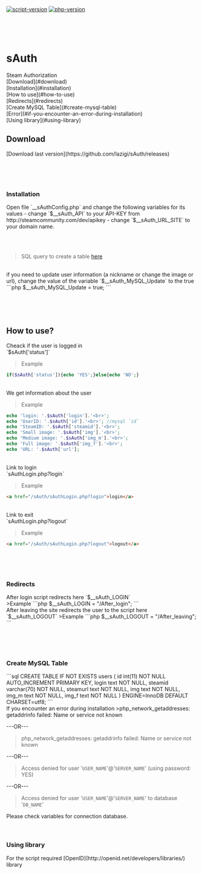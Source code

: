 [![script-version](https://img.shields.io/badge/Version-1.2-blue.svg)](https://github.com/lazigi/sAuth/) [![php-version](https://img.shields.io/badge/PHP-=>5.5-lightgrey.svg)](https://github.com/lazigi/sAuth/) 

<br><br><br>
<h1>sAuth</h1>
Steam Authorization<br>
[Download](#download)<br>
[Installation](#installation)<br>
[How to use](#how-to-use)<br>
[Redirects](#redirects)<br>
[Create MySQL Table](#create-mysql-table)<br>
[Error](#if-you-encounter-an-error-during-installation)<br>
[Using library](#using-library)

<h2>Download</h2>
[Download last version](https://github.com/lazigi/sAuth/releases)

<br><br><br>
<h3>Installation</h3>
Open file `__sAuthConfig.php` and change the following variables for its values
- change `$__sAuth_API` to your API-KEY from http://steamcommunity.com/dev/apikey
- change `$__sAuth_URL_SITE` to your domain name.

<br><br>

>SQL query to create a table [here](#create-mysql-table)

<br>
if you need to update user information (a nickname or change the image or url), change the value of the variable `$__sAuth_MySQL_Update` to the true
```php
$__sAuth_MySQL_Update =       true;
```

<br><br><br>
<h2>How to use?</h2>
Cheack if the user is logged in<br>
`$sAuth['status']`<br>

>Example
```php
if($sAuth['status']){echo 'YES';}else{echo 'NO';}
```

<br>
We get information about the user<br>

>Example
```php
echo 'login: '.$sAuth['login'].'<br>';
echo 'UserID: '.$sAuth['id'].'<br>'; //mysql `id`
echo 'SteamID: '.$sAuth['steamid'].'<br>';
echo 'Small image: '.$sAuth['img'].'<br>';
echo 'Medium image: '.$sAuth['img_m'].'<br>';
echo 'Full image: '.$sAuth['img_f'].'<br>';
echo 'URL: '.$sAuth['url'];
```

<br>
Link to login<br>
`sAuthLogin.php?login`<br>

>Example
```html
<a href="/sAuth/sAuthLogin.php?login">login</a>
```

<br>
Link to exit<br>
`sAuthLogin.php?logout`<br>

>Example
```html
<a href="/sAuth/sAuthLogin.php?logout">logout</a>
```

<br><br><br>
<h3>Redirects</h3>
After login script redirects here `$__sAuth_LOGIN`<br>
>Example
```php
$__sAuth_LOGIN =  "/After_login";
```

</br>
After leaving the site redirects the user to the script here `$__sAuth_LOGOUT`
>Example
```php
$__sAuth_LOGOUT =  "/After_leaving";
```

<br><br><br>
<h3>Create MySQL Table</h3>
```sql
CREATE TABLE IF NOT EXISTS users ( 
  id int(11) NOT NULL AUTO_INCREMENT PRIMARY KEY,
  login text NOT NULL,
  steamid varchar(70) NOT NULL,
  steamurl text NOT NULL,
  img text NOT NULL,
  img_m text NOT NULL,
  img_f text NOT NULL
) ENGINE=InnoDB DEFAULT CHARSET=utf8;
```
<br />

</h4>If you encounter an error during installation</h4>
>php_network_getaddresses: getaddrinfo failed: Name or service not known

---OR---
<br>
>php_network_getaddresses: getaddrinfo failed: Name or service not known

---OR---
<br>
>Access denied for user '`USER_NAME`'@'`SERVER_NAME`' (using password: YES)

---OR---
<br>
>Access denied for user '`USER_NAME`'@'`SERVER_NAME`' to database '`DB_NAME`'

Please check variables for connection database.
<br><br><br>

<h3>Using library</h3>
For the script required [OpenID](http://openid.net/developers/libraries/) library





